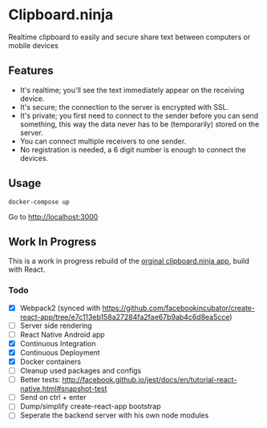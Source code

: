 # Clipboard.ninja

Realtime clipboard to easily and secure share text between computers or mobile devices


## Features

 * It's realtime; you'll see the text immediately appear on the receiving device.
 * It's secure; the connection to the server is encrypted with SSL.
 * It's private; you first need to connect to the sender before you can send something, this way the data never has to be (temporarily) stored on the server.
 * You can connect multiple receivers to one sender.
 * No registration is needed, a 6 digit number is enough to connect the devices.

## Usage

    docker-compose up

Go to [http://localhost:3000]()

## Work In Progress

This is a work in progress rebuild of the [orginal clipboard.ninja app](https://github.com/trafex/clipboard), build with React.

### Todo

- [X] Webpack2 (synced with https://github.com/facebookincubator/create-react-app/tree/e7c113eb158a27284fa2fae67b9ab4c6d8ea5cce)
- [ ] Server side rendering
- [ ] React Native Android app
- [X] Continuous Integration
- [X] Continuous Deployment
- [X] Docker containers
- [ ] Cleanup used packages and configs
- [ ] Better tests: http://facebook.github.io/jest/docs/en/tutorial-react-native.html#snapshot-test
- [ ] Send on ctrl + enter
- [ ] Dump/simplify create-react-app bootstrap
- [ ] Seperate the backend server with his own node modules
